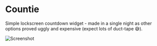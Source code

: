 # Countie
Simple lockscreen countdown widget - made in a single night as other options proved uggly and expensive (expect lots of duct-tape 😅).

![Screenshot](https://github.com/hectorcarrion/Countie/blob/main/Screenshot%202022-11-24%20at%209.52.04%20PM.png "Screenshot")
